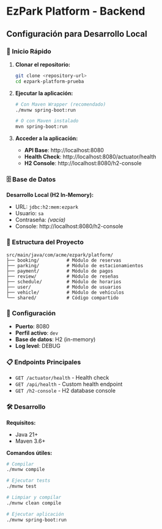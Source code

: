 # EzPark Platform - Backend

## Configuración para Desarrollo Local

### 🚀 Inicio Rápido

1. **Clonar el repositorio:**
   ```bash
   git clone <repository-url>
   cd ezpark-platform-prueba
   ```

2. **Ejecutar la aplicación:**
   ```bash
   # Con Maven Wrapper (recomendado)
   ./mvnw spring-boot:run
   
   # O con Maven instalado
   mvn spring-boot:run
   ```

3. **Acceder a la aplicación:**
   - **API Base**: http://localhost:8080
   - **Health Check**: http://localhost:8080/actuator/health
   - **H2 Console**: http://localhost:8080/h2-console

### 🗄️ Base de Datos

**Desarrollo Local (H2 In-Memory):**
- URL: `jdbc:h2:mem:ezpark`
- Usuario: `sa`
- Contraseña: *(vacía)*
- Console: http://localhost:8080/h2-console

### 📁 Estructura del Proyecto

```
src/main/java/com/acme/ezpark/platform/
├── booking/          # Módulo de reservas
├── parking/          # Módulo de estacionamientos  
├── payment/          # Módulo de pagos
├── review/           # Módulo de reseñas
├── schedule/         # Módulo de horarios
├── user/             # Módulo de usuarios
├── vehicle/          # Módulo de vehículos
└── shared/           # Código compartido
```

### 🔧 Configuración

- **Puerto**: 8080
- **Perfil activo**: `dev`
- **Base de datos**: H2 (in-memory)
- **Log level**: DEBUG

### 📋 Endpoints Principales

- `GET /actuator/health` - Health check
- `GET /api/health` - Custom health endpoint
- `GET /h2-console` - H2 database console

### 🛠️ Desarrollo

**Requisitos:**
- Java 21+
- Maven 3.6+

**Comandos útiles:**
```bash
# Compilar
./mvnw compile

# Ejecutar tests
./mvnw test

# Limpiar y compilar
./mvnw clean compile

# Ejecutar aplicación
./mvnw spring-boot:run
```
